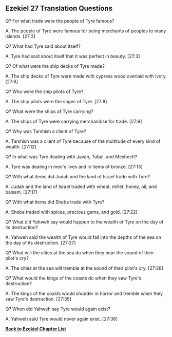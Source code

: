 ## Ezekiel 27 Translation Questions ##

Q? For what trade were the people of Tyre famous?

A. The people of Tyre were famous for being merchants of peoples to many islands. [27:3]

Q? What had Tyre said about itself?

A. Tyre had said about itself that it was perfect in beauty. [27:3]

Q? Of what were the ship decks of Tyre made?

A. The ship decks of Tyre were made with cypress wood overlaid with ivory. [27:6]

Q? Who were the ship pilots of Tyre?

A. The ship pilots were the sages of Tyre. [27:8]

Q? What were the ships of Tyre carrying?

A. The ships of Tyre were carrying merchandise for trade. [27:9]

Q? Why was Tarshish a client of Tyre?

A. Tarshish was a client of Tyre because of the multitude of every kind of wealth. [27:12]

Q? In what was Tyre dealing with Javan, Tubal, and Meshech?

A. Tyre was dealing in men's lives and in items of bronze. [27:13]

Q? With what items did Judah and the land of Israel trade with Tyre?

A. Judah and the land of Israel traded with wheat, millet, honey, oil, and balsam. [27:17]

Q? With what items did Sheba trade with Tyre?

A. Sheba traded with spices, precious gems, and gold. [27:22]

Q? What did Yahweh say would happen to the wealth of Tyre on the day of its destruction?

A. Yahweh said the wealth of Tyre would fall into the depths of the sea on the day of its destruction. [27:27]

Q? What will the cities at the sea do when they hear the sound of their pilot's cry?

A. The cities at the sea will tremble at the sound of their pilot's cry. [27:28]

Q? What would the kings of the coasts do when they saw Tyre's destruction?

A. The kings of the coasts would shudder in horror and tremble when they saw Tyre's destruction. [27:35]

Q? When did Yahweh say Tyre would again exist?

A. Yahweh said Tyre would never again exist. [27:36]

__[Back to Ezekiel Chapter List](./)__

